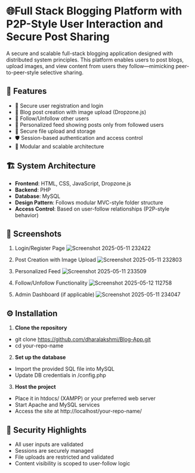 # 🌐Full Stack Blogging Platform with P2P-Style User Interaction and Secure Post Sharing

A secure and scalable full-stack blogging application designed with distributed system principles. This platform enables users to post blogs, upload images, and view content from users they follow—mimicking peer-to-peer-style selective sharing.


## 🚀 Features

- 🔐 Secure user registration and login
- 📝 Blog post creation with image upload (Dropzone.js)
- 👥 Follow/Unfollow other users
- 📰 Personalized feed showing posts only from followed users
- 📂 Secure file upload and storage
- 🛡️ Session-based authentication and access control
- 🧩 Modular and scalable architecture


## 🏗️ System Architecture

- **Frontend**: HTML, CSS, JavaScript, Dropzone.js
- **Backend**: PHP
- **Database**: MySQL
- **Design Pattern**: Follows modular MVC-style folder structure
- **Access Control**: Based on user-follow relationships (P2P-style behavior)


## 📸 Screenshots

1. Login/Register Page
![Screenshot 2025-05-11 232422](https://github.com/user-attachments/assets/584078b6-cbf2-4666-afbe-e7e25a98a32f)

2. Post Creation with Image Upload
![Screenshot 2025-05-11 232803](https://github.com/user-attachments/assets/a2fdb090-0bea-4cd3-b2f5-eeeda0bbf509)

3. Personalized Feed
 ![Screenshot 2025-05-11 233509](https://github.com/user-attachments/assets/57341e7c-eac9-4b1c-a1f3-16b1d4e317fe)

4. Follow/Unfollow Functionality
![Screenshot 2025-05-12 112758](https://github.com/user-attachments/assets/88a1be33-757b-4627-aeb1-c51632681a3a)

5. Admin Dashboard (if applicable)
![Screenshot 2025-05-11 234047](https://github.com/user-attachments/assets/6ead816a-c848-4e5a-88cb-c043f02c19ef)



## ⚙️ Installation

1. **Clone the repository**  
- git clone https://github.com/dharalakshmi/Blog-App.git
- cd your-repo-name

2. **Set up the database**
- Import the provided SQL file into MySQL
- Update DB credentials in /config.php

3. **Host the project**
- Place it in htdocs/ (XAMPP) or your preferred web server
- Start Apache and MySQL services
- Access the site at http://localhost/your-repo-name/

## 🔐 Security Highlights
- All user inputs are validated
- Sessions are securely managed
- File uploads are restricted and validated
- Content visibility is scoped to user-follow logic
